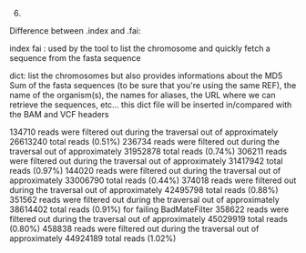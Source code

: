 6. 

Difference between .index and .fai:

index fai : used by the tool to list the chromosome and quickly fetch a sequence from the fasta sequence

dict: list the chromosomes but also provides informations about the MD5 Sum of the fasta sequences (to be sure that you're using the same REF), the name of the organism(s), the names for aliases, the URL where we can retrieve the sequences, etc... this dict file will be inserted in/compared with the BAM and VCF headers

134710 reads were filtered out during the traversal out of approximately 26613240 total reads (0.51%) 
236734 reads were filtered out during the traversal out of approximately 31952878 total reads (0.74%) 
306211 reads were filtered out during the traversal out of approximately 31417942 total reads (0.97%) 
144020 reads were filtered out during the traversal out of approximately 33006790 total reads (0.44%) 
374018 reads were filtered out during the traversal out of approximately 42495798 total reads (0.88%) 
351562 reads were filtered out during the traversal out of approximately 38614402 total reads (0.91%) for failing BadMateFilter
358622 reads were filtered out during the traversal out of approximately 45029919 total reads (0.80%) 
458838 reads were filtered out during the traversal out of approximately 44924189 total reads (1.02%) 
